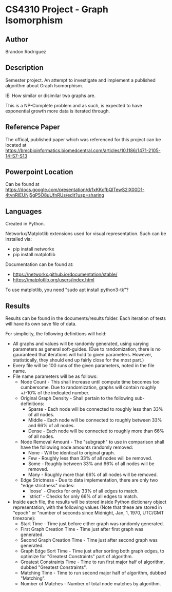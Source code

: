 
# CS4310 Project - Graph Isomorphism


## Author
Brandon Rodriguez


## Description
Semester project. An attempt to investigate and implement a published algorithm about Graph Isomorphism.

IE: How similar or disimilar two graphs are.

This is a NP-Complete problem and as such, is expected to have exponential growth more data is iterated through.


## Reference Paper
The offical, published paper which was referenced for this project can be located at
https://bmcbioinformatics.biomedcentral.com/articles/10.1186/1471-2105-14-S7-S13


## Powerpoint Location
Can be found at https://docs.google.com/presentation/d/1xKKcfbQlTewS2lX00D1-4tvnRIEUNj5gP5O8uUfnRUs/edit?usp=sharing


## Languages
Created in Python.

Networkx/Matplotlib extensions used for visual representation.
Such can be installed via:
* pip install networkx
* pip install matplotlib

Documentation can be found at:
* https://networkx.github.io/documentation/stable/
* https://matplotlib.org/users/index.html

To use matplotlib, you need "sudo apt install python3-tk"?


## Results
Results can be found in the documents/results folder. Each iteration of tests will have its own save file of data.

For simplicity, the following definitions will hold:
* All graphs and values will be randomly generated, using varying parameters as general soft-guides. (Due to
randomization, there is no gauranteed that iterations will hold to given parameters. However, statistically, they should
end up fairly close for the most part.)
* Every file will be 100 runs of the given parameters, noted in the file name.
* File name parameters will be as follows:
    * Node Count - This shall increase until compute time becomes too cumbersome. Due to randomization, graphs will
    contain roughly +/-10% of the indicated number.
    * Original Graph Density - Shall pertain to the following sub-definitions:
        * Sparse - Each node will be connected to roughly less than 33% of all nodes.
        * Middle - Each node will be connected to roughly between 33% and 66% of all nodes.
        * Dense - Each node will be connected to roughly more than 66% of all nodes.
    * Node Removal Amount - The "subgraph" to use in comparison shall have the following node amounts randomly removed:
        * None - Will be identical to original graph.
        * Few - Roughly less than 33% of all nodes will be removed.
        * Some - Roughly between 33% and 66% of all nodes will be removed.
        * Many - Roughly more than 66% of all nodes will be removed.
    * Edge Strictness - Due to data implementation, there are only two "edge strictness" modes:
        * 'loose' - Checks for only 33% of all edges to match.
        * 'strict' - Checks for only 66% of all edges to match.
* Inside each file, the results will be stored inside Python dictionary object representation, with the following
values (Note that these are stored in "epoch" or "number of seconds since Midnight, Jan, 1, 1970, UTC/GMT timezone):
    * Start Time - Time just before either graph was randomly generated.
    * First Graph Creation Time - Time just after first graph was generated.
    * Second Graph Creation Time - Time just after second graph was generated.
    * Graph Edge Sort Time - Time just after sorting both graph edges, to optimize for "Greatest Constraints" part of
    algorithm.
    * Greatest Constraints Time - Time to run first major half of algorithm, dubbed "Greatest Constraints".
    * Matching Time - Time to run second major half of algorithm, dubbed "Matching".
    * Number of Matches - Number of total node matches by algorithm.

